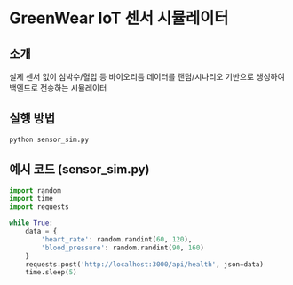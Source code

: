 # GreenWear IoT 센서 시뮬레이터

## 소개
실제 센서 없이 심박수/혈압 등 바이오리듬 데이터를 랜덤/시나리오 기반으로 생성하여 백엔드로 전송하는 시뮬레이터

## 실행 방법
```bash
python sensor_sim.py
```

## 예시 코드 (sensor_sim.py)
```python
import random
import time
import requests

while True:
    data = {
        'heart_rate': random.randint(60, 120),
        'blood_pressure': random.randint(90, 160)
    }
    requests.post('http://localhost:3000/api/health', json=data)
    time.sleep(5)
``` 